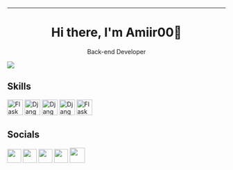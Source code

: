<hr>
<h1 align="center">
  Hi there, I'm Amiir00👋</h1>
<p align="center">
Back-end Developer
</p>



<a href="https://github.com/Amir00br/github-readme-stats">
  <img align="center" src="https://github-readme-stats.anuraghazra1.vercel.app/api/top-langs/?username=Amir00br&layout=compact&theme=dark" />
</a>
<br>
 <h2>Skills</h2>
 <p>
<img src="https://encrypted-tbn0.gstatic.com/images?q=tbn:ANd9GcTtMzwS-6GGZZE1ppU2Pq1G7JZNi3n_tKKfhpItkxnYuY7kTxa6-A_ZO3AHRp2VIpbMczY&usqp=CAU" width="36" height="36" alt="Flask"
title="Flask"/>
<img src="https://icon-library.com/images/django-icon/django-icon-0.jpg" width="36" height="36" alt="Django"
title="Django"/>
<img src="https://p7.hiclipart.com/preview/520/669/92/c-programming-language-computer-icons-computer-programming-programming.jpg" width="36" height="36" alt="Django"
title="C# Desktop"/>
 <img src="https://encrypted-tbn0.gstatic.com/images?q=tbn:ANd9GcSw52_H4XL400Kcrv2pVb7Hh5bi56E55pOC25XP1bs3erE_VkBHjOmTfupedu8bqlmC8JM&usqp=CAU" width="36" height="36" alt="Django"
title="Python"/> 
  <img src="https://w7.pngwing.com/pngs/46/626/png-transparent-c-logo-the-c-programming-language-computer-icons-computer-programming-source-code-programming-miscellaneous-template-blue.png" width="36" height="36" alt="Flask"
title="C++"/>
</p>


 <h2> Socials </h2>
                  
<p align="left">
<a href="https://instagram.com/_amir__baram_?igshid=NTc4MTIwNjQ2YQ==" target="_blank" rel="noreferrer"><img src="https://raw.githubusercontent.com/danielcranney/readme-generator/main/public/icons/socials/instagram.svg" width="32" height="32" /></a>
  <a href="https://instagram.com/infiniity_group?igshid=NTc4MTIwNjQ2YQ==" target="_blank" rel="noreferrer"><img src="https://raw.githubusercontent.com/danielcranney/readme-generator/main/public/icons/socials/instagram.svg" width="32" height="32" /></a>
<a href="https://www.github.com/Amir00br" target="_blank" rel="noreferrer"><img src="https://raw.githubusercontent.com/danielcranney/readme-generator/main/public/icons/socials/github-dark.svg" width="32" height="32" /></a>
  <a href="https://twitter.com/AmrBrm?t=qTGIcOY1r94esdZ2OETZqw&s=09" target="_blank" rel="noreferrer"><img src="https://raw.githubusercontent.com/danielcranney/readme-generator/main/public/icons/socials/twitter.svg" width="32" height="32" /></a>
  <a href="http://infiniity.ir/" target="_blank" rel="noreferrer"><img src="https://github.com/Amir00br/Amir00br/blob/main/Infinity.png?raw=true" width="35" height="35" /></a>
  </p>
<br>
